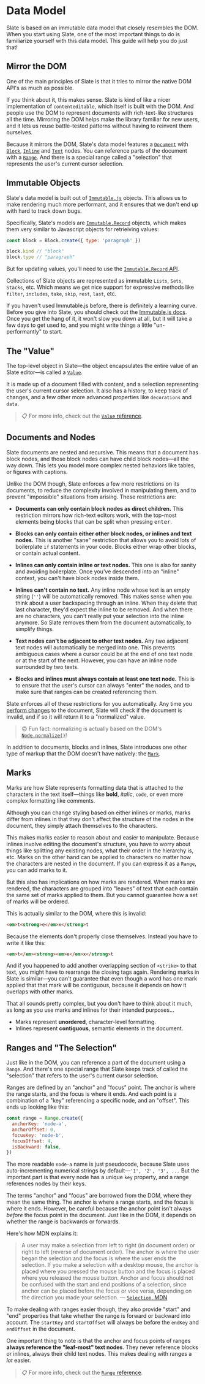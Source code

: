 
# Data Model

Slate is based on an immutable data model that closely resembles the DOM. When you start using Slate, one of the most important things to do is familiarize yourself with this data model. This guide will help you do just that!


## Mirror the DOM

One of the main principles of Slate is that it tries to mirror the native DOM API's as much as possible.

If you think about it, this makes sense. Slate is kind of like a nicer implementation of `contenteditable`, which itself is built with the DOM. And people use the DOM to represent documents with rich-text-like structures all the time. Mirroring the DOM helps make the library familiar for new users, and it lets us reuse battle-tested patterns without having to reinvent them ourselves.

Because it mirrors the DOM, Slate's data model features a [`Document`](../reference/slate/document.md) with [`Block`](../reference/slate/block.md), [`Inline`](../reference/slate/inline.md) and [`Text`](../reference/slate/text.md) nodes. You can reference parts of the document with a [`Range`](../reference/slate/range.md). And there is a special range called a "selection" that represents the user's current cursor selection.


## Immutable Objects

Slate's data model is built out of [`Immutable.js`](https://facebook.github.io/immutable-js/) objects. This allows us to make rendering much more performant, and it ensures that we don't end up with hard to track down bugs.

Specifically, Slate's models are [`Immutable.Record`](https://facebook.github.io/immutable-js/docs/#/Record) objects, which makes them very similar to Javascript objects for retrieiving values:

```js
const block = Block.create({ type: 'paragraph' })

block.kind // "block"
block.type // "paragraph"
```

But for updating values, you'll need to use the [`Immutable.Record` API](https://facebook.github.io/immutable-js/docs/#/Record/set).

Collections of Slate objects are represented as immutable `Lists`, `Sets`, `Stacks`, etc. Which means we get nice support for expressive methods like `filter`, `includes`, `take`, `skip`, `rest`, `last`, etc.

If you haven't used Immutable.js before, there is definitely a learning curve. Before you give into Slate, you should check out the [Immutable.js docs](https://facebook.github.io/immutable-js/docs/#/). Once you get the hang of it, it won't slow you down at all, but it will take a few days to get used to, and you might write things a little "un-performantly" to start.


## The "Value"

The top-level object in Slate—the object encapsulates the entire value of an Slate editor—is called a [`Value`](../reference/slate/value.md).

It is made up of a document filled with content, and a selection representing the user's current cursor selection. It also has a history, to keep track of changes, and a few other more advanced properties like `decorations` and `data`.

> 📋 For more info, check out the [`Value` reference](../reference/slate/value.md).


## Documents and Nodes

Slate documents are nested and recursive. This means that a document has block nodes, and those block nodes can have child block nodes—all the way down. This lets you model more complex nested behaviors like tables, or figures with captions.

Unlike the DOM though, Slate enforces a few more restrictions on its documents, to reduce the complexity involved in manipulating them, and to prevent "impossible" situations from arising. These restrictions are:

- **Documents can only contain block nodes as direct children.** This restriction mirrors how rich-text editors work, with the top-most elements being blocks that can be split when pressing <kbd>enter</kbd>.

- **Blocks can only contain either other block nodes, or inlines and text nodes.** This is another "sane" restriction that allows you to avoid lots of boilerplate `if` statements in your code. Blocks either wrap other blocks, or contain actual content.

- **Inlines can only contain inline or text nodes.** This one is also for sanity and avoiding boilerplate. Once you've descended into an "inline" context, you can't have block nodes inside them.

- **Inlines can't contain no text.** Any inline node whose text is an empty string (`''`) will be automatically removed. This makes sense when you think about a user backspacing through an inline. When they delete that last character, they'd expect the inline to be removed. And when there are no characters, you can't really put your selection into the inline anymore. So Slate removes them from the document automatically, to simplify things.

- **Text nodes can't be adjacent to other text nodes.** Any two adjacent text nodes will automatically be merged into one. This prevents ambiguous cases where a cursor could be at the end of one text node or at the start of the next. However, you can have an inline node surrounded by two texts.

- **Blocks and inlines must always contain at least one text node.** This is to ensure that the user's cursor can always "enter" the nodes, and to make sure that ranges can be created referencing them.

Slate enforces all of these restrictions for you automatically. Any time you [perform changes](./changes.md) to the document, Slate will check if the document is invalid, and if so it will return it to a "normalized" value.

> 🙃 Fun fact: normalizing is actually based on the DOM's [`Node.normalize()`](https://developer.mozilla.org/en-US/docs/Web/API/Node/normalize)!

In addition to documents, blocks and inlines, Slate introduces one other type of markup that the DOM doesn't have natively:  the [`Mark`](../reference/slate/mark.md).


## Marks

Marks are how Slate represents formatting data that is attached to the characters in the text itself—things like **bold**, _italic_, `code`, or even more complex formatting like comments.

Although you can change styling based on either inlines or marks, marks differ from inlines in that they don't affect the structure of the nodes in the document, they simply attach themselves to the characters.

This makes marks easier to reason about and easier to manipulate. Because inlines involve editing the document's structure, you have to worry about things like splitting any existing nodes, what their order in the hierarchy is, etc. Marks on the other hand can be applied to characters no matter how the characters are nested in the document. If you can express it as a `Range`, you can add marks to it.

But this also has implications on how marks are rendered. When marks are rendered, the characters are grouped into "leaves" of text that each contain the same set of marks applied to them. But you cannot guarantee how a set of marks will be ordered.

This is actually similar to the DOM, where this is invalid:

```html
<em>t<strong>e</em>x</strong>t
```

Because the elements don't properly close themselves. Instead you have to write it like this:

```html
<em>t</em><strong><em>e</em>x</strong>t
```

And if you happened to add another overlapping section of `<strike>` to that text, you might have to rearrange the closing tags again. Rendering marks in Slate is similar—you can't guarantee that even though a word has one mark applied that that mark will be contiguous, because it depends on how it overlaps with other marks.

That all sounds pretty complex, but you don't have to think about it much, as long as you use marks and inlines for their intended purposes...

- Marks represent **unordered**, character-level formatting.
- Inlines represent **contiguous**, semantic elements in the document.


## Ranges and "The Selection"

Just like in the DOM, you can reference a part of the document using a `Range`. And there's one special range that Slate keeps track of called the "selection" that refers to the user's current cursor selection.

Ranges are defined by an "anchor" and "focus" point. The anchor is where the range starts, and the focus is where it ends. And each point is a combination of a "key" referencing a specific node, and an "offset". This ends up looking like this:

```js
const range = Range.create({
  anchorKey: 'node-a',
  anchorOffset: 0,
  focusKey: 'node-b',
  focusOffset: 4,
  isBackward: false,
})
```

The more readable `node-a` name is just pseudocode, because Slate uses auto-incrementing numerical strings by default—`'1', '2', '3', ...` But the important part is that every node has a unique `key` property, and a range references nodes by their keys.

The terms "anchor" and "focus" are borrowed from the DOM, where they mean the same thing. The anchor is where a range starts, and the focus is where it ends. However, be careful because the anchor point isn't always _before_ the focus point in the document. Just like in the DOM, it depends on whether the range is backwards or forwards.

Here's how MDN explains it:

> A user may make a selection from left to right (in document order) or right to left (reverse of document order). The anchor is where the user began the selection and the focus is where the user ends the selection. If you make a selection with a desktop mouse, the anchor is placed where you pressed the mouse button and the focus is placed where you released the mouse button. Anchor and focus should not be confused with the start and end positions of a selection, since anchor can be placed before the focus or vice versa, depending on the direction you made your selection.
> — [`Selection`, MDN](https://developer.mozilla.org/en-US/docs/Web/API/Selection)

To make dealing with ranges easier though, they also provide "start" and "end" properties that take whether the range is forward or backward into account. The `startKey` and `startOffset` will always be before the `endKey` and `endOffset` in the document.

One important thing to note is that the anchor and focus points of ranges **always reference the "leaf-most" text nodes**. They never reference blocks or inlines, always their child text nodes. This makes dealing with ranges a _lot_ easier.

> 📋 For more info, check out the [`Range` reference](../reference/slate/range.md).
